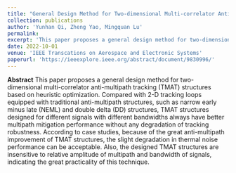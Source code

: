 ```yaml
---
title: "General Design Method for Two-dimensional Multi-correlator Anti-multipath Tracking Loop for BOC Signals"
collection: publications
author: 'Yunhan Qi, Zheng Yao, Mingquan Lu'
permalink: 
excerpt: 'This paper proposes a general design method for two-dimensional multi-correlator anti-multipath tracking (TMAT) structures based on heuristic optimization. Compared with 2-D tracking loops equipped with traditional anti-multipath structures, such as narrow early minus late (NEML) and double delta (DD) structures, TMAT structures designed for different signals with different bandwidths always have better multipath mitigation performance without any degradation of tracking robustness. According to case studies, because of the great anti-multipath improvement of TMAT structures, the slight degradation in thermal noise performance can be acceptable. Also, the designed TMAT structures are insensitive to relative amplitude of multipath and bandwidth of signals, indicating the great practicality of this technique.'
date: 2022-10-01
venue: 'IEEE Transcations on Aerospace and Electronic Systems'
paperurl: 'https://ieeexplore.ieee.org/abstract/document/9830996/'
---
```


**Abstract**
This paper proposes a general design method for two-dimensional multi-correlator anti-multipath tracking (TMAT) structures based on heuristic optimization. Compared with 2-D tracking loops equipped with traditional anti-multipath structures, such as narrow early minus late (NEML) and double delta (DD) structures, TMAT structures designed for different signals with different bandwidths always have better multipath mitigation performance without any degradation of tracking robustness. According to case studies, because of the great anti-multipath improvement of TMAT structures, the slight degradation in thermal noise performance can be acceptable. Also, the designed TMAT structures are insensitive to relative amplitude of multipath and bandwidth of signals, indicating the great practicality of this technique.
